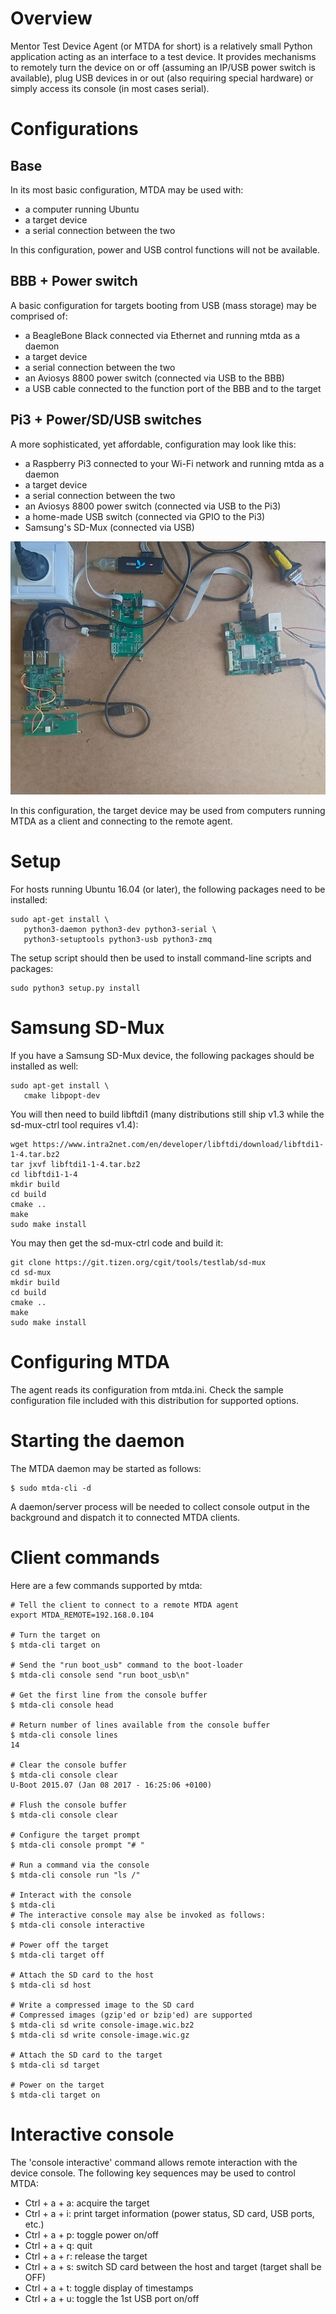 
# Overview

Mentor Test Device Agent (or MTDA for short) is a relatively small Python application
acting as an interface to a test device. It provides mechanisms to remotely turn the
device on or off (assuming an IP/USB power switch is available), plug USB devices in
or out (also requiring special hardware) or simply access its console (in most cases
serial).

# Configurations

## Base

In its most basic configuration, MTDA may be used with:

   * a computer running Ubuntu
   * a target device
   * a serial connection between the two

In this configuration, power and USB control functions will not be available.

## BBB + Power switch

A basic configuration for targets booting from USB (mass storage) may be comprised of:

   * a BeagleBone Black connected via Ethernet and running mtda as a daemon
   * a target device
   * a serial connection between the two
   * an Aviosys 8800 power switch (connected via USB to the BBB)
   * a USB cable connected to the function port of the BBB and to the target

## Pi3 + Power/SD/USB switches

A more sophisticated, yet affordable, configuration may look like this:

   * a Raspberry Pi3 connected to your Wi-Fi network and running mtda as a daemon
   * a target device
   * a serial connection between the two
   * an Aviosys 8800 power switch (connected via USB to the Pi3)
   * a home-made USB switch (connected via GPIO to the Pi3)
   * Samsung's SD-Mux (connected via USB)

![Pi3 setup](Documentation/Pi3+Aviosys8800+SDMux+USB+MX6Q.jpg)

In this configuration, the target device may be used from computers running MTDA as
a client and connecting to the remote agent.

# Setup

For hosts running Ubuntu 16.04 (or later), the following packages need to be installed:

```
sudo apt-get install \
   python3-daemon python3-dev python3-serial \
   python3-setuptools python3-usb python3-zmq
```

The setup script should then be used to install command-line scripts and packages:

```
sudo python3 setup.py install
```

# Samsung SD-Mux

If you have a Samsung SD-Mux device, the following packages should be installed as well:

```
sudo apt-get install \
   cmake libpopt-dev
```

You will then need to build libftdi1 (many distributions still ship v1.3 while the
sd-mux-ctrl tool requires v1.4):

```
wget https://www.intra2net.com/en/developer/libftdi/download/libftdi1-1-4.tar.bz2
tar jxvf libftdi1-1-4.tar.bz2
cd libftdi1-1-4
mkdir build
cd build
cmake ..
make
sudo make install
```

You may then get the sd-mux-ctrl code and build it:

```
git clone https://git.tizen.org/cgit/tools/testlab/sd-mux
cd sd-mux
mkdir build
cd build
cmake ..
make
sudo make install
```

# Configuring MTDA

The agent reads its configuration from mtda.ini.
Check the sample configuration file included with this distribution for supported options.

# Starting the daemon

The MTDA daemon may be started as follows:

```
$ sudo mtda-cli -d
```

A daemon/server process will be needed to collect console output in the background and
dispatch it to connected MTDA clients.

# Client commands

Here are a few commands supported by mtda:

```
# Tell the client to connect to a remote MTDA agent
export MTDA_REMOTE=192.168.0.104

# Turn the target on
$ mtda-cli target on

# Send the "run boot_usb" command to the boot-loader
$ mtda-cli console send "run boot_usb\n"

# Get the first line from the console buffer
$ mtda-cli console head

# Return number of lines available from the console buffer
$ mtda-cli console lines
14

# Clear the console buffer
$ mtda-cli console clear
U-Boot 2015.07 (Jan 08 2017 - 16:25:06 +0100)

# Flush the console buffer
$ mtda-cli console clear

# Configure the target prompt
$ mtda-cli console prompt "# "

# Run a command via the console
$ mtda-cli console run "ls /"

# Interact with the console
$ mtda-cli
# The interactive console may alse be invoked as follows:
$ mtda-cli console interactive

# Power off the target
$ mtda-cli target off

# Attach the SD card to the host
$ mtda-cli sd host

# Write a compressed image to the SD card
# Compressed images (gzip'ed or bzip'ed) are supported
$ mtda-cli sd write console-image.wic.bz2
$ mtda-cli sd write console-image.wic.gz

# Attach the SD card to the target
$ mtda-cli sd target

# Power on the target
$ mtda-cli target on
```

# Interactive console

The 'console interactive' command allows remote interaction with the device console.
The following key sequences may be used to control MTDA:

   * Ctrl + a + a: acquire the target
   * Ctrl + a + i: print target information (power status, SD card, USB ports, etc.)
   * Ctrl + a + p: toggle power on/off
   * Ctrl + a + q: quit
   * Ctrl + a + r: release the target
   * Ctrl + a + s: switch SD card between the host and target (target shall be OFF)
   * Ctrl + a + t: toggle display of timestamps
   * Ctrl + a + u: toggle the 1st USB port on/off

